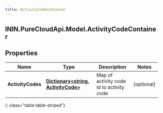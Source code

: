 ```yaml
---
title: ActivityCodeContainer
---
```

## ININ.PureCloudApi.Model.ActivityCodeContainer

## Properties

|Name | Type | Description | Notes|
|------------ | ------------- | ------------- | -------------|
| **ActivityCodes** | [**Dictionary&lt;string, ActivityCode&gt;**](ActivityCode.html) | Map of activity code id to activity code | [optional] |
{: class="table table-striped"}


